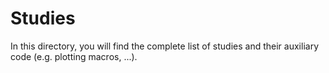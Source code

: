 # Studies

In this directory, you will find the complete list of studies and their auxiliary code (e.g. plotting macros, ...).
